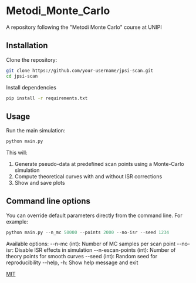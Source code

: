 # Metodi_Monte_Carlo
A repository following the "Metodi Monte Carlo" course at UNIPI


## Installation
Clone the repository:
```bash
git clone https://github.com/your-username/jpsi-scan.git
cd jpsi-scan
```

Install dependencies
```bash
pip install -r requirements.txt
```

## Usage
Run the main simulation:
```python
python main.py
```

This will:
1. Generate pseudo-data at predefined scan points using a Monte-Carlo simulation
2. Compute theoretical curves with and without ISR corrections
3. Show and save plots

## Command line options
You can override default parameters directly from the command line. For example:
```python
python main.py --n_mc 50000 --points 2000 --no-isr --seed 1234
```

Available options:
--n-mc (int): Number of MC samples per scan point
--no-isr: Disable ISR effects in simulation
--n-escan-points (int): Number of theory points for smooth curves
--seed (int): Random seed for reproducibility
--help, -h: Show help message and exit



[MIT](https://choosealicense.com/licenses/mit/)
